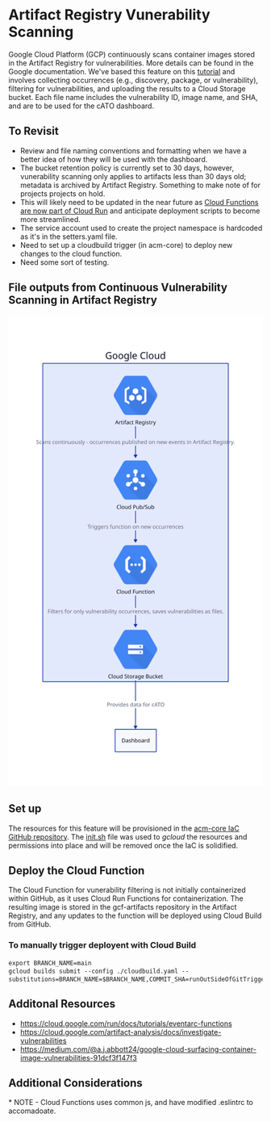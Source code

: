 # Artifact Registry Vunerability Scanning

Google Cloud Platform (GCP) continuously scans container images stored in the Artifact Registry for vulnerabilities. More details can be found in the Google documentation. We've based this feature on this [tutorial](https://medium.com/google-cloud/centrally-managing-artifact-registry-container-image-vulnerabilities-on-google-cloud-part-one-d86fb4791601) and involves collecting occurrences (e.g., discovery, package, or vulnerability), filtering for vulnerabilities, and uploading the results to a Cloud Storage bucket. Each file name includes the vulnerability ID, image name, and SHA, and are to be used for the cATO dashboard.

## To Revisit
* Review and file naming conventions and formatting when we have a better idea of how they will be used with the dashboard.
* The bucket retention policy is currently set to 30 days, however, vunerability scanning only applies to artifacts less than 30 days old; metadata is archived by Artifact Registry.  Something to make note of for projects projects on hold. 
* This will likely need to be updated in the near future as [Cloud Functions are now part of Cloud Run](https://cloud.google.com/blog/products/serverless/google-cloud-functions-is-now-cloud-run-functions?_gl=1*5tvv8f*_ga*MzIwMDg1MDAyLjE3MTQ3Njc0NzE.*_ga_WH2QY8WWF5*MTcyOTYwOTIwOC4yNTIuMS4xNzI5NjA5NDEyLjU5LjAuMA..) and anticipate deployment scripts to become more streamlined.
* The service account used to create the project namespace is hardcoded as it's in the setters.yaml file.
* Need to set up a cloudbuild trigger (in acm-core) to deploy new changes to the cloud function.
* Need some sort of testing.

## File outputs from Continuous Vulnerability Scanning in Artifact Registry

![Artifact Registry Vulnerability Scanning Architecture Diagram](../diagrams/vuln-scanning-artifact-registry.svg)

## Set up

The resources for this feature will be provisioned in the [acm-core IaC GitHub repository](https://github.com/PHACDataHub/acm-core/). The [init.sh](init.sh) file was used to *gcloud* the resources and permissions into place and will be removed once the IaC is solidified. 

## Deploy the Cloud Function

The Cloud Function for vunerability filtering is not initially containerized within GitHub, as it uses Cloud Run Functions for containerization. The resulting image is stored in the gcf-artifacts repository in the Artifact Registry, and any updates to the function will be deployed using Cloud Build from GitHub.

### To manually trigger deployent with Cloud Build

```
export BRANCH_NAME=main
gcloud builds submit --config ./cloudbuild.yaml --substitutions=BRANCH_NAME=$BRANCH_NAME,COMMIT_SHA=runOutSideOfGitTrigger-$COMMIT_SHA
```


## Additonal Resources

* https://cloud.google.com/run/docs/tutorials/eventarc-functions
* https://cloud.google.com/artifact-analysis/docs/investigate-vulnerabilities
* https://medium.com/@a.j.abbott24/google-cloud-surfacing-container-image-vulnerabilities-91dcf3f147f3


## Additional Considerations

\* NOTE - Cloud Functions uses common js, and have modified .eslintrc to accomadoate. 
